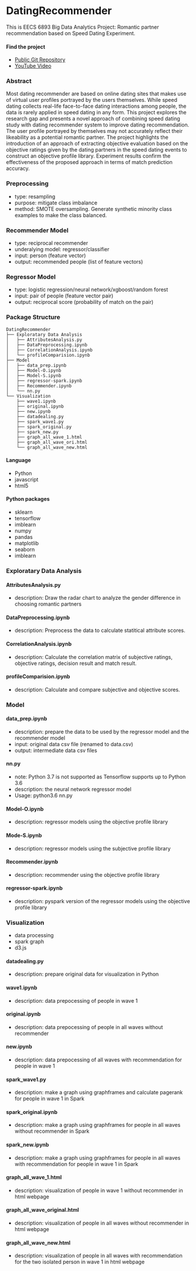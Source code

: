 # DatingRecommender

This is EECS 6893 Big Data Analytics Project: 
Romantic partner recommendation based on Speed Dating Experiment.

#### Find the project
- [Public Git Repository](https://github.com/Sapphirine/romantic-partner-recommender-based-on-speed-dating-experiment)
- [YouTube Video](https://youtu.be/HtjJiySTdIE)


### Abstract
Most dating recommender are based on online dating sites that makes use of virtual user profiles portrayed by the users themselves. While speed dating collects real-life face-to-face dating interactions among people, the data is rarely applied in speed dating in any form. This project explores the research gap and presents a novel approach of combining speed dating study with dating recommender system to improve dating recommendation. The user profile portrayed by themselves may not accurately reflect their likeability as a potential romantic partner. The project highlights the introduction of an approach of extracting objective evaluation based on the objective ratings given by the dating partners in the speed dating events to construct an objective profile library. Experiment results confirm the effectiveness of the proposed approach in terms of match prediction accuracy.

### Preprocessing
- type: resampling
- purpose: mitigate class imbalance
- method: SMOTE oversampling. Generate synthetic minority class examples to make the class balanced.

### Recommender Model
- type: reciprocal recommender
- underalying model: regressor/classifier
- input: person (feature vector)
- output: recommended people (list of feature vectors)

### Regressor Model
- type: logistic regression/neural network/xgboost/random forest
- input: pair of people (feature vector pair)
- output: reciprocal score (probability of match on the pair)

### Package Structure
```
DatingRecommender
├── Exploratary Data Analysis
│   ├── AttributesAnalysis.py
│   ├── DataPreprocessing.ipynb
│   ├── CorrelationAnalysis.ipynb
│   └── profileComparision.ipynb
├── Model
│   ├── data_prep.ipynb
│   ├── Model-O.ipynb
│   ├── Model-S.ipynb
│   ├── regressor-spark.ipynb
│   ├── Recommender.ipynb
│   └── nn.py
└── Visualization
    ├── wave1.ipynb
    ├── original.ipynb
    ├── new.ipynb
    ├── datadealing.py
    ├── spark_wave1.py 
    ├── spark_original.py
    ├── spark_new.py
    ├── graph_all_wave_1.html
    ├── graph_all_wave_ori.html
    └── graph_all_wave_new.html
```

#### Language
- Python
- javascript
- html5

#### Python packages
- sklearn
- tensorflow
- imblearn
- numpy
- pandas
- matplotlib
- seaborn
- imblearn

### Exploratary Data Analysis

#### AttributesAnalysis.py
- description: Draw the radar chart to analyze the gender difference in choosing romantic partners

#### DataPreprocessing.ipynb
- description: Preprocess the data to calculate statitical attribute scores.

#### CorrelationAnalysis.ipynb
- description: Calculate the correlation matrix of subjective ratings, objective ratings, decision result and match result.

#### profileComparision.ipynb
- description: Calculate and compare subjective and objective scores.


### Model

#### data_prep.ipynb
- description: prepare the data to be used by the regressor model and the recommender model
- input: original data csv file (renamed to data.csv)
- output: intermediate data csv files

#### nn.py
- note: Python 3.7 is not supported as Tensorflow supports up to Python 3.6
- description: the neural network regressor model
- Usage: python3.6 nn.py

#### Model-O.ipynb
- description: regressor models using the objective profile library

#### Mode-S.ipynb
- description: regressor models using the subjective profile library

#### Recommender.ipynb
- description: recommender using the objective profile library

#### regressor-spark.ipynb
- description: pyspark version of the regressor models using the objective profile library


### Visualization
- data processing 
- spark graph
- d3.js

#### datadealing.py
- description: prepare original data for visualization in Python

#### wave1.ipynb
- description: data prepocessing of people in wave 1

#### original.ipynb
- description: data prepocessing of people in all waves without recommender 

#### new.ipynb
- description: data prepocessing of all waves with recommendation for people in wave 1

#### spark_wave1.py
- description: make a graph using graphframes and calculate pagerank for people in wave 1 in Spark

#### spark_original.ipynb
- description: make a graph using graphframes for people in all waves without recommender in Spark

#### spark_new.ipynb
- description: make a graph using graphframes for people in all waves with recommendation for people in wave 1 in Spark

#### graph_all_wave_1.html
- description: visualization of people in wave 1 without recommender in html webpage

#### graph_all_wave_original.html
- description: visualization of people in all waves without recommender in html webpage

#### graph_all_wave_new.html
- description: visualization of people in all waves with recommendation for the two isolated person in wave 1 in html webpage


